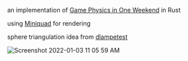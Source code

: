 an implementation of [Game Physics in One Weekend](https://gamephysicsweekend.github.io/) in Rust

using [Miniquad](https://github.com/not-fl3/miniquad) for rendering

sphere triangulation idea from [dlampetest](https://sites.google.com/site/dlampetest/python/triangulating-a-sphere-recursively)

![Screenshot 2022-01-03 11 05 59 AM](https://user-images.githubusercontent.com/12190905/147923807-83b1d664-c63e-43c9-9d72-741fb66a0fce.png)
